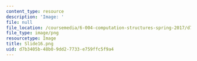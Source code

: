 ```yaml
---
content_type: resource
description: 'Image: '
file: null
file_location: /coursemedia/6-004-computation-structures-spring-2017/d7b3405b48b09dd27733e759ffc5f9a4_Slide16.png
file_type: image/png
resourcetype: Image
title: Slide16.png
uid: d7b3405b-48b0-9dd2-7733-e759ffc5f9a4
---
```

